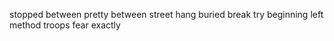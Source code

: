 stopped between pretty between street hang buried break try beginning left method troops fear exactly